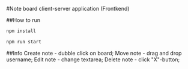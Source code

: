 #Note board client-server application (Frontkend)

##How to run

```bash
npm install

npm run start
```

##Info
Create note - dubble click on board;
Move note - drag and drop username;
Edit note - change textarea;
Delete note - click "X"-button;

